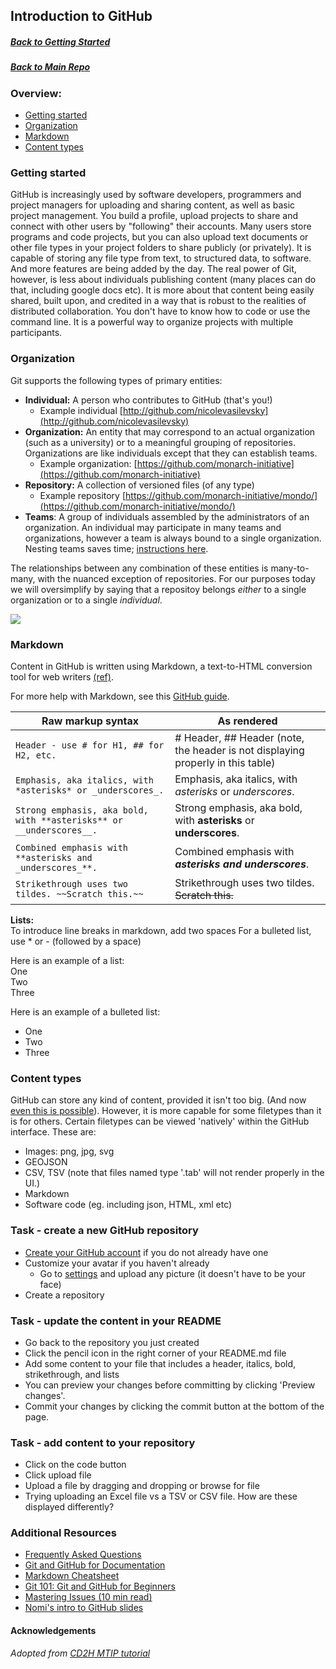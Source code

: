 ## Introduction to GitHub
##### [Back to Getting Started](https://github.com/jamesaoverton/obook/tree/master/00-gettingStarted)
##### [Back to Main Repo](https://github.com/jamesaoverton/obook)
### Overview:
- [Getting started](#getting-started)
- [Organization](#organization)
- [Markdown](#markdown)
- [Content types](#content)

### Getting started

GitHub is increasingly used by software developers, programmers and project managers for uploading and sharing content, as well as basic project management. You build a profile, upload projects to share and connect with other users by "following" their accounts. Many users store programs and code projects, but you can also upload text documents or other file types in your project folders to share publicly (or privately). It is capable of storing any file type from text, to structured data, to software. And more features are being added by the day. The real power of Git, however, is less about individuals publishing content (many places can do that, including google docs etc). It is more about that content being easily shared, built upon, and credited in a way that is robust to the realities of distributed collaboration. You don't have to know how to code or use the command line. It is a powerful way to organize projects with multiple participants.

### Organization

Git supports the following types of primary entities:

- **Individual:** A person who contributes to GitHub (that's you!) 
  - Example individual [http://github.com/nicolevasilevsky](http://github.com/nicolevasilevsky)
- **Organization:** An entity that may correspond to an actual organization (such as a university) or to a meaningful grouping of repositories. Organizations are like individuals except that they can establish teams. 
  - Example organization: [https://github.com/monarch-initiative](https://github.com/monarch-initiative)
- **Repository:** A collection of versioned files (of any type)
  - Example repository [https://github.com/monarch-initiative/mondo/](https://github.com/monarch-initiative/mondo/)
- **Teams**: A group of individuals assembled by the administrators of an organization. An individual may participate in many teams and organizations, however a team is always bound to a single organization. Nesting teams saves time; [instructions here](https://github.blog/2017-06-13-nested-teams-add-depth-to-your-team-structure/).

The relationships between any combination of these entities is many-to-many, with the nuanced exception of repositories.
For our purposes today we will oversimplify by saying that a repositoy belongs *either* to a single organization or to a single *individual*.

![](../images/github-organizations-teams-repos.png)


### Markdown

Content in GitHub is written using Markdown, a text-to-HTML conversion tool for web writers [(ref)](https://kirkstrobeck.github.io/whatismarkdown.com/).

For more help with Markdown, see this [GitHub guide](https://help.github.com/categories/writing-on-github/).

| Raw markup syntax | As rendered |
|-------------|------------|
|`Header - use # for H1, ## for H2, etc.`|# Header, ## Header (note, the header is not displaying properly in this table)|
|`Emphasis, aka italics, with *asterisks* or _underscores_.`|Emphasis, aka italics, with *asterisks* or _underscores_.|
|`Strong emphasis, aka bold, with **asterisks** or __underscores__.`|Strong emphasis, aka bold, with **asterisks** or __underscores__.
|`Combined emphasis with **asterisks and _underscores_**.`|Combined emphasis with **_asterisks and underscores_**.|
|`Strikethrough uses two tildes. ~~Scratch this.~~` | Strikethrough uses two tildes. ~~Scratch this.~~ |

**Lists:**  
To introduce line breaks in markdown, add two spaces
For a bulleted list, use * or - (followed by a space)

Here is an example of a list:  
One  
Two  
Three  

Here is an example of a bulleted list:
- One
- Two
- Three

### Content types

GitHub can store any kind of content, provided it isn't too big. (And now [even this is possible](https://git-lfs.github.com/)).
However, it is more capable for some filetypes than it is for others. Certain filetypes can be viewed 'natively' within the GitHub interface. These are:

- Images: png, jpg, svg
- GEOJSON
- CSV, TSV (note that files named type '.tab' will not render properly in the UI.)
- Markdown
- Software code (eg. including json, HTML, xml etc)

### Task - create a new GitHub repository
- [Create your GitHub account](https://github.com/join) if you do not already have one
- Customize your avatar if you haven't already
	- Go to [settings](https://github.com/settings/profile) and upload any picture (it doesn't have to be your face)
- Create a repository 

### Task - update the content in your README
- Go back to the repository you just created
- Click the pencil icon in the right corner of your README.md file
- Add some content to your file that includes a header, italics, bold, strikethrough, and lists
- You can preview your changes before committing by clicking 'Preview changes'.
- Commit your changes by clicking the commit button at the bottom of the page.

### Task - add content to your repository
- Click on the code button
- Click upload file
- Upload a file by dragging and dropping or browse for file
- Trying uploading an Excel file vs a TSV or CSV file. How are these displayed differently?

### Additional Resources
- [Frequently Asked Questions](https://docs.google.com/document/d/1UNNxrOpHm7B9hw2Xn2JP_O1DYa7tCHx8OYEC1r0YAyU/edit#)
- [Git and GitHub for Documentation](http://www.slideshare.net/annegentle/git-and-github-for-documentation)
- [Markdown Cheatsheet](https://github.com/adam-p/markdown-here/wiki/Markdown-Cheatsheet)
- [Git 101: Git and GitHub for Beginners](http://www.slideshare.net/HubSpot/git-101-git-and-github-for-beginners)
- [Mastering Issues (10 min read)](https://guides.github.com/features/issues/)
- [Nomi's intro to GitHub slides](https://docs.google.com/presentation/d/1xiALnyqKJ_cAF0hmR99v1FdQ-CC7WW33/edit?rtpof=true)

#### Acknowledgements

_Adopted from [CD2H MTIP tutorial](https://data2health.github.io/mtip-tutorial/)_

